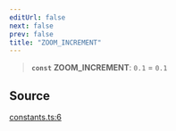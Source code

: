 ```yaml
---
editUrl: false
next: false
prev: false
title: "ZOOM_INCREMENT"
---
```


> **`const`** **ZOOM\_INCREMENT**: `0.1` = `0.1`

## Source

[constants.ts:6](https://github.com/nodenogg-in/alpha-p2p/blob/abd15ac8ea05df755d6048ca2d2de6e86911127a/packages/infinitykit/src/constants.ts#L6)
